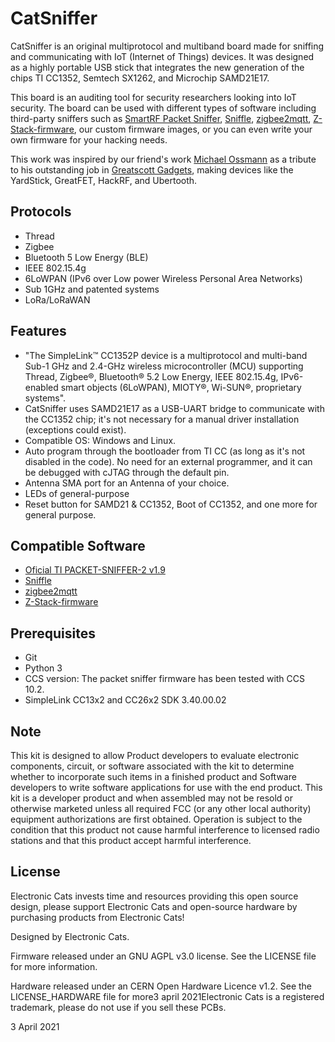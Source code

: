 # CatSniffer

CatSniffer is an original multiprotocol and multiband board made for sniffing and communicating with IoT (Internet of Things) devices. It was designed as a highly portable USB stick that integrates the new generation of the chips TI CC1352, Semtech SX1262, and Microchip SAMD21E17. 

This board is an auditing tool for security researchers looking into IoT security. The board can be used with different types of software including third-party sniffers such as [SmartRF Packet Sniffer](https://www.ti.com/tool/PACKET-SNIFFER), [Sniffle](https://github.com/nccgroup/Sniffle), [zigbee2mqtt](https://github.com/Koenkk/zigbee2mqtt), [Z-Stack-firmware](https://github.com/Koenkk/Z-Stack-firmware), our custom firmware images, or you can even write your own firmware for your hacking needs.

This work was inspired by our friend's work [Michael Ossmann](https://twitter.com/michaelossmann) as a tribute to his outstanding job in [Greatscott Gadgets](https://greatscottgadgets.com/), making devices like the YardStick, GreatFET, HackRF, and Ubertooth.


## Protocols
- Thread
- Zigbee 
- Bluetooth 5 Low Energy (BLE)
- IEEE 802.15.4g 
- 6LoWPAN (IPv6 over Low power Wireless Personal Area Networks) 
- Sub 1GHz and patented systems
- LoRa/LoRaWAN
    

## Features
- "The SimpleLink™ CC1352P device is a multiprotocol and multi-band Sub-1 GHz and 2.4-GHz wireless microcontroller (MCU) supporting Thread, Zigbee®, Bluetooth® 5.2 Low Energy, IEEE 802.15.4g, IPv6-enabled smart objects (6LoWPAN), MIOTY®, Wi-SUN®, proprietary systems".
- CatSniffer uses SAMD21E17 as a USB-UART bridge to communicate with the CC1352 chip; it's not necessary for a manual driver installation (exceptions could exist).
- Compatible OS: Windows and Linux.
- Auto program through the bootloader from TI CC (as long as it's not disabled in the code). No need for an external programmer, and it can be debugged with cJTAG through the default pin.
- Antenna SMA port for an Antenna of your choice.
- LEDs of general-purpose
- Reset button for SAMD21 & CC1352, Boot of CC1352, and one more for general purpose.


## Compatible Software
- [Oficial TI PACKET-SNIFFER-2 v1.9](https://www.ti.com/tool/download/PACKET-SNIFFER-2)
- [Sniffle](https://github.com/nccgroup/Sniffle)
- [zigbee2mqtt](https://github.com/Koenkk/zigbee2mqtt)
- [Z-Stack-firmware](https://github.com/Koenkk/Z-Stack-firmware)


## Prerequisites
- Git
- Python 3
- CCS version: The packet sniffer firmware has been tested with CCS 10.2.
- SimpleLink CC13x2 and CC26x2 SDK 3.40.00.02


## Note
This kit is designed to allow Product developers to evaluate electronic components, circuit, or software associated with the kit to determine whether to incorporate such items in a finished product and Software developers to write software applications for use with the end product. This kit is a developer product and when assembled may not be resold or otherwise marketed unless all required FCC (or any other local authority) equipment authorizations are first obtained. Operation is subject to the condition that this product not cause harmful interference to licensed radio stations and that this product accept harmful interference.

## License

Electronic Cats invests time and resources providing this open source design, please support Electronic Cats and open-source hardware by purchasing products from Electronic Cats!

Designed by Electronic Cats.

Firmware released under an GNU AGPL v3.0 license. See the LICENSE file for more information.

Hardware released under an CERN Open Hardware Licence v1.2. See the LICENSE_HARDWARE file for more3 april 2021Electronic Cats is a registered trademark, please do not use if you sell these PCBs.

3 April 2021
